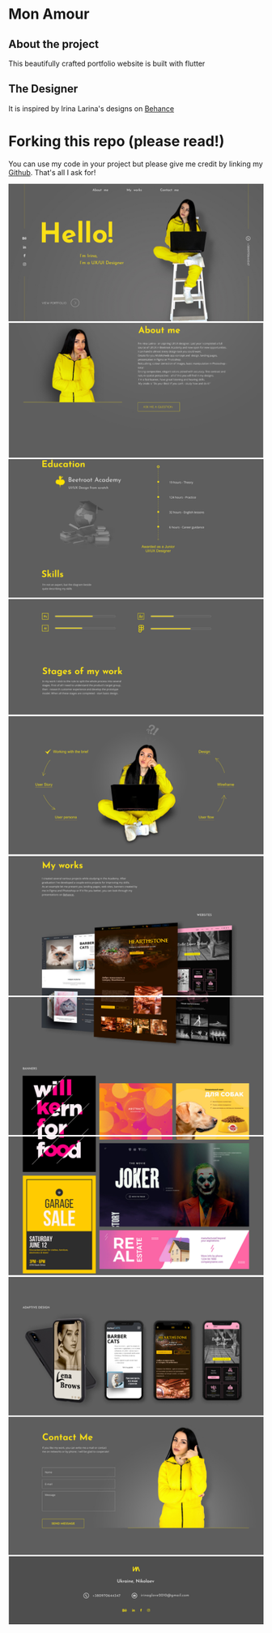 # Mon Amour

## About the project

This beautifully crafted portfolio website is built with flutter

## The Designer
It is inspired by Irina Larina's designs on <a href = "https://www.behance.net/gallery/113187621/Portfolio?tracking_source=search_projects_recommended%7Cportfolio%20cv">Behance</a>

# Forking this repo (please read!)
You can use my code in your project but please give me credit by linking my 
[Github](https://github.com/yonahgraphics). That's all I ask for!



<img src = "https://github.com/yonahgraphics/Mon_Amour/blob/master/assets/one.PNG">
<img src = "https://github.com/yonahgraphics/Mon_Amour/blob/master/assets/two.PNG">
<img src = "https://github.com/yonahgraphics/Mon_Amour/blob/master/assets/three.PNG">
<img src = "https://github.com/yonahgraphics/Mon_Amour/blob/master/assets/four.PNG">
<img src = "https://github.com/yonahgraphics/Mon_Amour/blob/master/assets/five.PNG">
<img src = "https://github.com/yonahgraphics/Mon_Amour/blob/master/assets/six.PNG">
<img src = "https://github.com/yonahgraphics/Mon_Amour/blob/master/assets/seven.PNG">
<img src = "https://github.com/yonahgraphics/Mon_Amour/blob/master/assets/eight.PNG">
<img src = "https://github.com/yonahgraphics/Mon_Amour/blob/master/assets/nine.PNG">
<img src = "https://github.com/yonahgraphics/Mon_Amour/blob/master/assets/ten.PNG">
<img src = "https://github.com/yonahgraphics/Mon_Amour/blob/master/assets/eleven.PNG">



